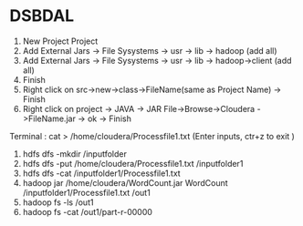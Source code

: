 # DSBDAL
1. New Project Project
2. Add External Jars -> File Sysystems -> usr -> lib -> hadoop (add all)
3. Add External Jars -> File Sysystems -> usr -> lib -> hadoop->client (add all)
4. Finish
5. Right click on src->new->class->FileName(same as Project Name) -> Finish
6. Right click on project -> JAVA -> JAR File->Browse->Cloudera ->FileName.jar -> ok -> Finish

Terminal  :
cat > /home/cloudera/Processfile1.txt (Enter inputs, ctr+z to exit )

1. hdfs dfs -mkdir /inputfolder
2. hdfs dfs -put /home/cloudera/Processfile1.txt /inputfolder1
3. hdfs dfs -cat /inputfolder1/Processfile1.txt
4. hadoop jar /home/cloudera/WordCount.jar WordCount /inputfolder1/Processfile1.txt /out1
5. hadoop fs -ls /out1
6. hadoop fs -cat /out1/part-r-00000

